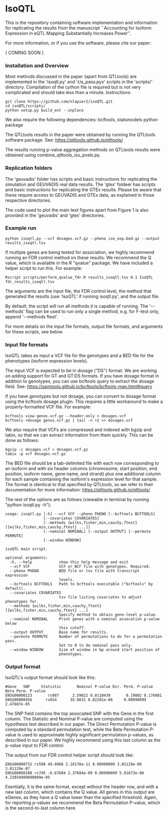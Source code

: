 # IsoQTL

This is the repository containing software implementation and information for replicating the results from the manuscript ``Accounting for Isoform Expression in eQTL Mapping Substantially Increases Power''. 

For more information, or if you use the software, please cite our paper:

{ COMING SOON }



### Installation and Overview

Most methods discussed in the paper (apart from QTLtools) are implemented in the 'isoqtl.py' and 'cis_pass.pyx' scripts in the 'scripts/' directory. Compilation of the cython file is required but is not very complicated and should take less than a minute. Instructions:

```
git clone https://github.com/nlapier2/isoQTL.git
cd isoQTL/scripts/
python setup.py build_ext --inplace
```

We also require the following dependencies: bcftools, statsmodels python package

The QTLtools results in the paper were obtained by running the QTLtools software package. See: https://qtltools.github.io/qtltools/

The results running p-value aggregation methods on QTLtools results were obtained using combine_qtltools_iso_pvals.py.



### Replication folders

The 'geuvadis' folder has scripts and basic instructions for replicating the simulation and GEUVADIS real data results. The 'gtex' foldeer has scripts and basic instructions for replicating the GTEx results. Please be aware that these require access to GEUVADIS and GTEx data, as explained in those respective directories.

The code used to plot the main text figures apart from Figure 1 is also provided in the 'geuvadis' and 'gtex' directories.



### Example run

```
python isoqtl.py --vcf dosages.vcf.gz --pheno iso_exp.bed.gz --output results_isoqtl.tsv
```

If multiple genes are being tested for association, we highly recommend running an FDR control method on these results. We recommend the Q value, which is available in the R "qvalue" package. We have included a helper script to run this. For example:

```
Rscript scripts/perform_qvalue_fdr.R results_isoqtl.tsv 0.1 IsoQTL fdr_results_isoqtl.tsv
```

The arguments are the input file, the FDR control level, the method that generated the results (use 'IsoQTL' if running isoqtl.py', and the output file.

By default, the script will run all methods it is capable of running. The '--methods' flag can be used to run only a single method, e.g. for F-test only, append '--methods ftest'.

For more details on the input file formats, output file formats, and arguments for these scripts, see below.



### Input file formats

IsoQTL takes as input a VCF file for the genotypes and a BED file for the phenotypes (isoform expression levels).

The input VCF is expected to be in dosage ("DS") format. We are working on adding support for GT and GT:DS formats. If you have dosage format in addition to genotypes, you can use bcftools query to extract the dosage field. See: https://samtools.github.io/bcftools/bcftools-man.html#query

If you have genotypes but not dosage, you can convert to dosage format using the bcftools dosage plugin. This requires a little workaround to make a properly-formatted VCF file. For example:

```
bcftools view genos.vcf.gz --header-only > dosages.vcf
bcftools +dosage genos.vcf.gz | tail -n +2 >> dosages.vcf
```

We also require that VCFs are compressed and indexed with bgzip and tabix, so that we can extract information from them quickly. This can be done as follows:

```
bgzip -c dosages.vcf > dosages.vcf.gz
tabix -p vcf dosages.vcf.gz
```

The BED file should be a tab-delimited file with each row corresponding to an isoform and with six header columns (chromosome, start position, end position, isoform name, gene name, and strand) plus one additional column for each sample containing the isoform's expression level for that sample. The format is identical to that specified by QTLtools, so we refer to their documentation for more information: https://qtltools.github.io/qtltools/


The rest of the options are as follows (viewable in terminal by running "python isoqtl.py -h"):

```
usage: isoqtl.py [-h] --vcf VCF --pheno PHENO [--bcftools BCFTOOLS]
                 [--covariates COVARIATES]
                 [--methods {wilks,fisher,min,cauchy,ftest} [{wilks,fisher,min,cauchy,ftest} ...]]
                 [--nominal NOMINAL] [--output OUTPUT] [--permute PERMUTE]
                 [--window WINDOW]

isoQTL main script.

optional arguments:
  -h, --help            show this help message and exit
  --vcf VCF             VCF or BCF file with genotypes. Required.
  --pheno PHENO         BED file or tsv file with transcript expression
                        levels.
  --bcftools BCFTOOLS   Path to bcftools executable ("bcftools" by default).
  --covariates COVARIATES
                        tsv file listing covariates to adjust phenotypes for.
  --methods {wilks,fisher,min,cauchy,ftest} [{wilks,fisher,min,cauchy,ftest} ...]
                        Specify method to obtain gene-level p-value.
  --nominal NOMINAL     Print genes with a nominal assocation p-value below
                        this cutoff.
  --output OUTPUT       Base name for results.
  --permute PERMUTE     Number of permutations to do for a permutation pass.
                        Set to 0 to do nominal pass only.
  --window WINDOW       Size of window in bp around start position of
                        phenotypes.
```



### Output format

IsoQTL's output format should look like this:

```
#Gene   SNP     Statistic       Nominal P-value Dir. Perm. P-value      Beta Perm. P-value
ENSG00000123       rs987      2.59822 0.0110439       0.19802 0.176881
ENSG00000456      rs654      35.6631 8.82281e-08     0.00990099      2.47607e-05
```

The SNP field contains the top associated SNP with the Gene in the first column. The Statistic and Nominal P-value are computed using the hypothesis test described in our paper. The Direct Permutation P-value is computed by a standard permutation test, while the Beta Permutation P-value is used to approximate highly significant permutation p-values, as described in our paper. We highly recommend using this last column as the p-value input to FDR control.

The output from our FDR control helper script should look like:

```
ENSG00000732 rs598 49.0966 2.18176e-11 0.00990099 3.01129e-08 3.01129e-07
ENSG00000188 rs745 -6.67684 2.37684e-09 0.00990099 5.81673e-06 4.23034909090909e-05
```

Esentially, it is the same format, except without the header row, and with a new last column, which contains the Q value. All genes in this output are eGenes, as they have a Q value lower than the specified threshold. Again, for reporting p-values we recommend the Beta Permutation P-value, which is the second-to-last column here.

